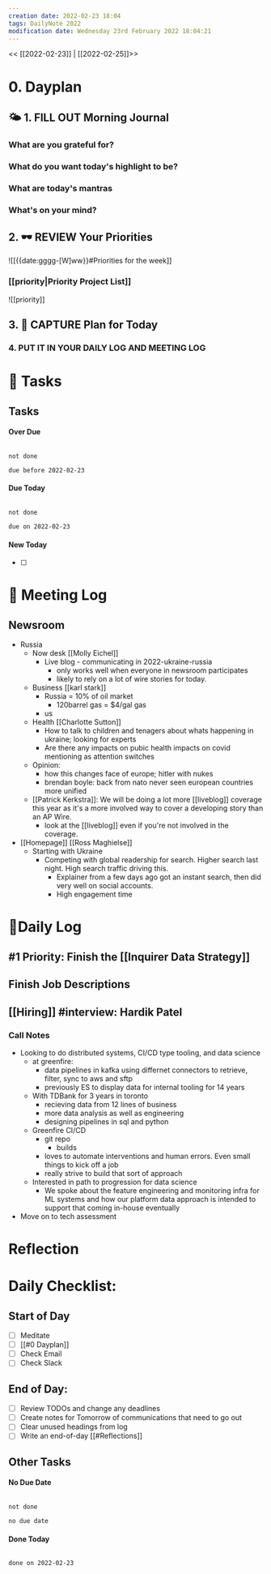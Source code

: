 ```yaml
---
creation date: 2022-02-23 18:04
tags: DailyNote 2022
modification date: Wednesday 23rd February 2022 18:04:21
---
```


<< [[2022-02-23]] | [[2022-02-25]]>>
# 0. Dayplan 
## 🌤 1. **FILL OUT** Morning Journal
### What are you grateful for?


### What do you want today's highlight to be?


### What are today's mantras


### What's on your mind?


## 2. 🕶 **REVIEW** Your Priorities
![[{{date:gggg-[W]ww}}#Priorities for the week]]
### [[priority|Priority Project List]] 
![[priority]]

## 3. 📆 **CAPTURE** Plan for Today

### 4. PUT IT IN YOUR DAILY LOG AND MEETING LOG



# 📝 Tasks
## Tasks

#### Over Due

```tasks

not done

due before 2022-02-23

```

#### Due Today

```tasks

not done

due on 2022-02-23

```

#### New Today

- [ ]

# 📰 Meeting Log

## Newsroom
- Russia
	- Now desk [[Molly Eichel]]
		-  Live blog - communicating in 2022-ukraine-russia
			- only works well when everyone in newsroom participates
			- likely to rely on a lot of wire stories for today.
	- Business [[karl stark]]
		- Russia = 10% of oil market
			- 120barrel gas = $4/gal gas
		- us
	- Health [[Charlotte Sutton]]
		- How to talk to children and tenagers about whats happening in ukraine; looking for experts
		- Are there any impacts on pubic health impacts on covid mentioning as attention switches
	- Opinion:
		- how this changes face of europe; hitler with nukes
		- brendan boyle: back from nato never seen european countries more unified
	- [[Patrick Kerkstra]]: We will be doing a lot more [[liveblog]] coverage this year as it's a more involved way to cover a developing story than an AP Wire.
		- look at the [[liveblog]] even if you're not involved in the coverage.
- [[Homepage]] [[Ross Maghielse]]
	- Starting with Ukraine
		- Competing with global readership for search. Higher search last night. High search traffic driving this.
			- Explainer from a few days ago got an instant search, then did very well on social accounts.
			- High engagement time




# 📓Daily Log
## #1 Priority: Finish the [[Inquirer Data Strategy]]

## Finish Job Descriptions


## [[Hiring]] #interview: Hardik Patel
### Call Notes
- Looking to do distributed systems, CI/CD type tooling, and data science
	- at greenfire:
		- data pipelines in kafka using differnet connectors to retrieve, filter, sync to aws and sftp
		- previously ES to display data for internal tooling for 14 years
	- With TDBank for 3 years in toronto
		- recieving data from 12 lines of business
		- more data analysis as well as engineering
		- designing pipelines in sql and python
	- Greenfire CI/CD
		- git repo
			- builds
		- loves to automate interventions and human errors. Even small things to kick off a job
		- really strive to build that sort of approach
	- Interested in path to progression for data science
		- We spoke about the feature engineering and monitoring infra for ML systems and how our platform data approach is intended to support that coming in-house eventually
- Move on to tech assessment

# Reflection

# Daily Checklist:
## Start of Day
- [ ] Meditate
- [ ] [[#0 Dayplan]]
- [ ] Check Email
- [ ] Check Slack

## End of Day:
- [ ] Review TODOs and change any deadlines
- [ ] Create notes for Tomorrow of communications that need to go out
- [ ] Clear unused headings from log
- [ ] Write an end-of-day [[#Reflections]]

## Other Tasks

#### No Due Date

```tasks

not done

no due date

```

#### Done Today

```tasks

done on 2022-02-23

```



